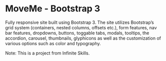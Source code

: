 MoveMe - Bootstrap 3
====================

Fully responsive site built using Bootstrap 3. The site utilizes Bootstrap’s grid system (containers, nested columns, offsets etc.), form features, nav bar features, dropdowns, buttons, toggable tabs, modals, tooltips, the accordion, carousel, thumbnails, glyphicons as well as the customization of various options such as color and typography.

Note: This is a project from Infinite Skills.
